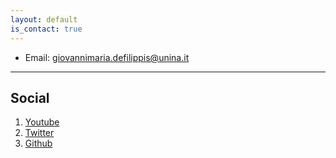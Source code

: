 ```yaml
---
layout: default
is_contact: true
---
```


* Email: [giovannimaria.defilippis@unina.it](giovannimaria.defilippis@unina.it)

<!--
* Phone: [+91-123123](tel:+91-123123)

---

## Mailing Address

> 221B, Baker Street
>
> London
>
> United Kingdom
-->
---

## Social

1. [Youtube](https://www.youtube.com/@JohnDef64)
2. [Twitter](https://x.com/johndef64)
3. [Github](https://github.com/johndef64)

